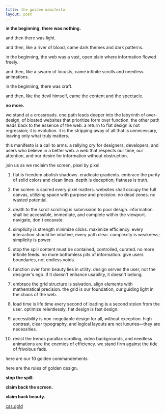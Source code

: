 ```yaml
---
title: the golden manifesto
layout: post
---
```


**in the beginning, there was nothing.**

and then there was light.

and then, like a river of blood, came dark themes and dark patterns.

in the beginning, the web was a vast, open plain where information flowed freely. 

and then, like a swarm of locusts, came infinite scrolls and needless animations.

in the beginning, there was craft.

and then, like the devil himself, came the content and the spectacle.

**no more.**

we stand at a crossroads. one path leads deeper into the labyrinth of over-design, of bloated websites that prioritize form over function. the other path leads back to the essence of the web. a return to flat design is not regression; it is evolution. it is the stripping away of all that is unnecessary, leaving only what truly matters.

this manifesto is a call to arms. a rallying cry for designers, developers, and users who believe in a better web. a web that respects our time, our attention, and our desire for information without obstruction.

join us as we reclaim the screen, pixel by pixel.

1. flat is freedom
   abolish shadows. eradicate gradients. embrace the purity of solid colors and clean lines. depth is deception; flatness is truth.

2. the screen is sacred
   every pixel matters. websites shall occupy the full canvas, utilizing space with purpose and precision. no dead zones. no wasted potential.

3. death to the scroll
   scrolling is submission to poor design. information shall be accessible, immediate, and complete within the viewport. navigate, don't excavate.

4. simplicity is strength
   minimize clicks. maximize efficiency. every interaction should be intuitive, every path clear. complexity is weakness; simplicity is power.

5. stop the spill
   content must be contained, controlled, curated. no more infinite feeds. no more bottomless pits of information. give users boundaries, not endless voids.

6. function over form
   beauty lies in utility. design serves the user, not the designer's ego. if it doesn't enhance usability, it doesn't belong.

7. embrace the grid
   structure is salvation. align elements with mathematical precision. the grid is our foundation, our guiding light in the chaos of the web.

8. load time is life time
   every second of loading is a second stolen from the user. optimize relentlessly. flat design is fast design.

9. accessibility is non-negotiable
   design for all, without exception. high contrast, clear typography, and logical layouts are not luxuries—they are necessities.

10. resist the trends
    parallax scrolling, video backgrounds, and needless animations are the enemies of efficiency. we stand firm against the tide of frivolous fads.

here are our 10 golden commandements.

here are the rules of golden design.

**stop the spill.**

**claim back the screen.** 

**claim back beauty.** 

[css.gold](https://css.gold)
